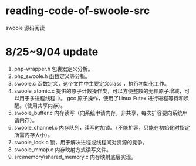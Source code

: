 # reading-code-of-swoole-src
swoole 源码阅读

# 8/25~9/04 update
 1.  php-wrapper.h 包裹宏定义分析。
 2.  php_swoole.h 函数定义等分析。
 3.  swoole.c  函数定义，这个文件中主要定义class ，执行初始化工作。
 4.  swoole_atomic.c  提供的原子计数操作类，可以方便整数的无锁原子增减，可以用于多进程线程中。
   gcc 原子操作，使用了Linux Futex 进行进程等待和唤醒。（使用共享内存）。
 6.  swoole_buffer.c 内存读写（向系统申请内存，非共享，每次扩容要向系统申请内存）。
 7.  swoole_channel.c 内存队列，读写时加锁。（不能扩容，只能在初始化时指定所需内存大小）。
 8.  swoole_lock.c 锁，用于解决进程或线程间对资源的竞争。
 9.  swoole_mmap.c 内存映射方式读写文件。
 10. src\memory\shared_memory.c 内存映射底层实现。